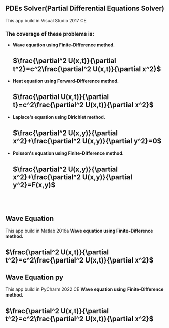 ## PDEs Solver(Partial Differential Equations Solver)
This app build in Visual Studio 2017 CE
### The coverage of these problems is:
- **Wave equation using Finite-Difference method.**
    ## $\frac{\partial^2 U(x,t)}{\partial t^2}=c^2\frac{\partial^2 U(x,t)}{\partial x^2}$ ##

- **Heat equation using Forward-Difference method.**
    ## $\frac{\partial U(x,t)}{\partial t}=c^2\frac{\partial^2 U(x,t)}{\partial x^2}$ ##

- **Laplace's equation using Dirichlet method.**
    ## $\frac{\partial^2 U(x,y)}{\partial x^2}+\frac{\partial^2 U(x,y)}{\partial y^2}=0$ ##

- **Poisson's equation using Finite-Difference method.**
    ## $\frac{\partial^2 U(x,y)}{\partial x^2}+\frac{\partial^2 U(x,y)}{\partial y^2}=F(x,y)$ ##
  <br><br>

## Wave Equation
This app build in Matlab 2016a
**Wave equation using Finite-Difference method.**
  ## $\frac{\partial^2 U(x,t)}{\partial t^2}=c^2\frac{\partial^2 U(x,t)}{\partial x^2}$ ##

## Wave Equation py
This app build in PyCharm 2022 CE
**Wave equation using Finite-Difference method.**
  ## $\frac{\partial^2 U(x,t)}{\partial t^2}=c^2\frac{\partial^2 U(x,t)}{\partial x^2}$ ##



